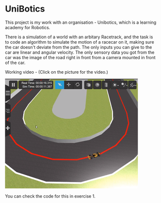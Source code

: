 # UniBotics

This project is my work with an organisation - Unibotics, which is a learning academy for Robotics. 

There is a simulation of a world with an arbitary Racetrack, and the task is to code an algorithm to simulate the motion of a racecar on it, making sure the car doesn't deviate from the path.
The only inputs you can give to the car are linear and angular velocity.
The only sensory data you got from the car was the image of the road right in front from a camera mounted in front of the car. 

Working video - 
(Click on the picture for the video.)

[![Watch the video](https://github.com/bs2603/bs2603.github.io/blob/master/assets/img/Unibots.png)](https://raw.githubusercontent.com/bs2603/bs2603.github.io/master/assets/vid/JDE.mp4)

You can check the code for this in exercise 1.
